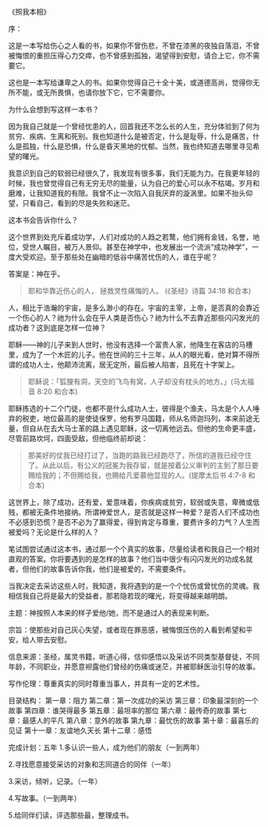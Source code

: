 《照我本相》

序：

这是一本写给伤心之人看的书，如果你不曾伤悲，不曾在漆黑的夜独自落泪，不曾被悔恨的重担压得心力交瘁，也不曾感到孤独，渴望得到安慰，请合上它，你不需要它。

这也是一本写给谦卑之人的书。如果你觉得自己十全十美，或道德高尚，觉得你无所不能，或无所畏惧，也请你放下它，它不需要你。

为什么会想到写这样一本书？

因为我自己就是一个曾经忧患的人，回首我还不怎么长的人生，充分体验到了何为贫穷、疾病、生离和死别。我也知道什么是被否定，什么是耻辱，什么是痛苦，什么是孤独，什么是恐惧，什么是昏天黑地的忧郁。当然，我也终知道去哪里寻见希望的曙光。

我意识到自己的软弱已经很久了，我发现有很多事，我们无能为力。在我更年轻的时候，我也曾觉得自己有无穷无尽的能量，认为自己的爱心可以永不枯竭。岁月和磨难，让我知道我的有限。我曾不止一次陷入自我厌弃的漩涡里。如果不抬头仰望，只看自己，看到的尽是失败和迷茫。

这本书会告诉你什么？

这个世界到处充斥着成功学，人们对成功的人趋之若鹜，他们拥有金钱，名誉，地位，受世人瞩目，被万人景仰。甚至在神学中，也发展出一个流派“成功神学”，一度大受欢迎。至于那些处在幽暗的低谷中痛苦忧伤的人，谁在乎呢？

答案是：神在乎。

> 耶和华靠近伤心的人，
> 拯救灵性痛悔的人。
> (《圣经》诗篇 34:18 和合本)

人，相比于浩瀚的宇宙，是多么渺小的存在。宇宙的主宰，上帝，是否真的会靠近一个伤心的人？祂为什么会在乎人类是否伤心？祂为什么不去靠近那些闪闪发光的成功者？这到底是怎样一位神？

耶稣——神的儿子来到人世时，他没有选择一个富贵人家，他降生在客店的马槽里，成为了一个木匠的儿子。他在世间的三十三年，从人的眼光看，绝对算不得所谓的成功人士，他颠沛流离，居无定所，最后被人陷害，且死在十字架上。

> 耶稣说：「狐狸有洞，天空的飞鸟有窝，人子却没有枕头的地方。」(马太福音 8:20 和合本)

耶稣拣选的十二个门徒，也都不是什么成功人士，彼得是个渔夫，马太是个人人唾弃的税吏，地位最高的是使徒保罗，他有罗马国籍，师从名师迦玛列，本来前途无量，但自从在去大马士革的路上遇见耶稣，这一切离他远去。但他的生命更丰盛，尽管前路坎坷，四面受敌，但他临终前却说：

> 那美好的仗我已经打过了，当跑的路我已经跑尽了，所信的道我已经守住了。从此以后，有公义的冠冕为我存留，就是按着公义审判的主到了那日要赐给我的；不但赐给我，也赐给凡爱慕他显现的人。(提摩太后书 4:7-8 和合本)

这世界上，除了成功，还有爱，爱意味着，你疾病或贫穷，软弱或失意，卑微或低贱，都被无条件地接纳。所谓神爱世人，是否就是这样一种爱？是否人们不成功也不必感到恐慌？是否不必为了赢得爱，得到肯定与尊重，要费许多的力气？人生而被爱吗？无论是什么样的人？

笔试图尝试通过这本书，通过那一个个真实的故事，尽量给读者和我自己一个相对直观的答案。你将要遇到的是怎样的故事？他们当中很少有闪闪发光的功成名就者，但他们的故事告诉你我，他们是被爱的，不需要条件。

当我决定去采访这些人时，我知道，我将遇到的是一个个忧伤或曾忧伤的灵魂。我相信我自己将是最大的受益者，那若隐若现的曙光，将变得越来越明朗。

主题：神按照人本来的样子爱他/她，而不是通过人的表现来判断。

宗旨：使那些对自己灰心失望，或者现在罪恶感，被悔恨压伤的人看到希望和平安，给人带去安慰。

信息来源：圣经，属灵书籍，听道心得，信仰感悟以及采访不同类型基督徒，不同年龄，不同职业，并愿意袒露他们曾经的伤痛或迷茫，并被耶稣医治引导的故事。

写作伦理：尊重真实的同时尊重当事人，并具有一定的艺术性。

目录结构：
第一章：阻力
第二章：第一次成功的采访
第三章：印象最深刻的一个故事
第四章：谁哭得最多
第五章：最坦率的那位
第六章：最传奇的故事
第七章：最感人的平凡
第八章：意外的故事
第九章：最忧伤的故事
第十章：最喜乐的见证
第十一章：友谊地久天长
第十二章：感悟

完成计划：五年
1.多认识一些人，成为他们的朋友（一到两年）

2.寻找愿意接受采访的对象和志同道合的同伴（一年）

3.采访，倾听，记录。（一年）

4.写故事。（一到两年）

5.给同伴们读，评选那些最，整理成书。


